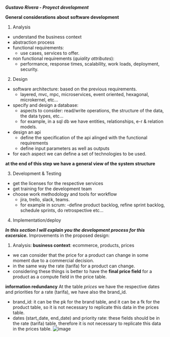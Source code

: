 ***Gustavo Rivera - Proyect development***

**General considerations about software development**

1. Analysis
  * understand the business context
  * abstraction process
  * functional requirements:
    * use cases, services to offer.
  * non functional requirements (*quiality attributes*):
    * performance, response times, scalability, work loads, deployment, security.

2. Design
  * software architecture: based on the previous requirements.
    * layered, mvc, mpc, microservices, event oriented, hexagonal, microkernel, etc...
  * specify and design a database:
    * aspects to consider: read/write operations, the structure of the data, the data types, etc...
    * for example, in a sql db we have entities, relationships, e-r & relation models.
  * design an api 
    * define the specification of the api alinged with the functional requirements
    * define input parameters as well as outputs 
  * for each aspect we can define a set of technologies to be used.
    
**at the end of this step we have a general view of the system structure**

3. Development & Testing
  * get the licenses for the respective services
  * get training for the development team
  * choose work methodology and tools for workflow
    * jira, trello, slack, teams.
    * for example in scrum:
      -define product backlog, refine sprint backlog, schedule sprints, do retrospective etc...

4. Implementation/deploy

***In this section I will explain you the development process for this excersice.***
Improvements in the proposed design:
1. Analysis:
   **business context**: ecommerce, products, prices
  * we can consider that the price for a product can change in some moment due to a commercial decision.
  * in the same way the rate (tarifa) for a product can change.
  * considering these things is better to have the **final price field** for a product as a compute field in the price table.

   **information redundancy**
   At the table *prices* we have the respective dates and priorities for a rate (tarifa), we have also the brand_id.
   * brand_id: it can be the pk for the brand table, and it can be a fk for the product table, so it is not necessary to replicate this data in the prices table.
   * dates (start_date, end_date) and priority rate: these fields should be in the rate (tarifa) table, therefore it is not necessary to replicate this data in the prices table.
     ![image](https://github.com/user-attachments/assets/ee5f5430-5149-4372-baae-379e6bd084de)




